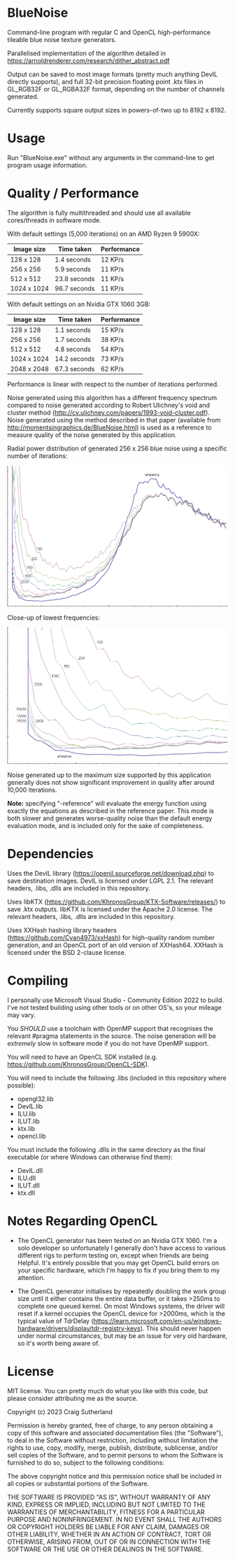 BlueNoise
=========

Command-line program with regular C and OpenCL high-performance tileable blue noise texture generators.

Parallelised implementation of the algorithm detailed in https://arnoldrenderer.com/research/dither_abstract.pdf

Output can be saved to most image formats (pretty much anything DevIL directly supports), and full 32-bit precision floating point .ktx files in GL_RGB32F or GL_RGBA32F format, depending on the number of channels generated.

Currently supports square output sizes in powers-of-two up to 8192 x 8192.

Usage
=====

Run "BlueNoise.exe" without any arguments in the command-line to get program usage information.

Quality / Performance
=====================

The algorithm is fully multithreaded and should use all available cores/threads in software mode.

With default settings (5,000 iterations) on an AMD Ryzen 9 5900X:

|Image size|Time taken|Performance|
|---|---|---|
|128 x 128|1.4 seconds|12 KP/s|
|256 x 256|5.9 seconds|11 KP/s|
|512 x 512|23.8 seconds|11 KP/s|
|1024 x 1024|96.7 seconds|11 KP/s|

With default settings on an Nvidia GTX 1060 3GB:

|Image size|Time taken|Performance|
|---|---|---|
|128 x 128|1.1 seconds|15 KP/s|
|256 x 256|1.7 seconds|38 KP/s|
|512 x 512|4.8 seconds|54 KP/s|
|1024 x 1024|14.2 seconds|73 KP/s
|2048 x 2048|67.3 seconds|62 KP/s|

Performance is linear with respect to the number of iterations performed.

Noise generated using this algorithm has a different frequency spectrum compared to noise generated according to Robert Ulichney's void and cluster method (http://cv.ulichney.com/papers/1993-void-cluster.pdf). Noise generated using the method described in that paper (available from http://momentsingraphics.de/BlueNoise.html) is used as a reference to measure quality of the noise generated by this application.

Radial power distribution of generated 256 x 256 blue noise using a specific number of iterations:

![Radial power distribution](assets/powerradialfull.png)

Close-up of lowest frequencies:

![Radial power distribution](assets/powerradialzoom.png)

Noise generated up to the maximum size supported by this application generally does not show significant improvement in quality after around 10,000 iterations.

**Note:** specifying "-reference" will evaluate the energy function using exactly the equations as described in the reference paper. This mode is both slower and generates worse-quality noise than the default energy evaluation mode, and is included only for the sake of completeness.

Dependencies
============

Uses the DevIL library (https://openil.sourceforge.net/download.php) to save destination images. DevIL is licensed under LGPL 2.1. The relevant headers, .libs, .dlls are included in this repository.

Uses libKTX (https://github.com/KhronosGroup/KTX-Software/releases/) to save .ktx outputs. libKTX is licensed under the Apache 2.0 license. The relevant headers, .libs, .dlls are included in this repository.

Uses XXHash hashing library headers (https://github.com/Cyan4973/xxHash) for high-quality random number generation, and an OpenCL port of an old version of XXHash64. XXHash is licensed under the BSD 2-clause license.

Compiling
=========

I personally use Microsoft Visual Studio - Community Edition 2022 to build. I've not tested building using other tools or on other OS's, so your mileage may vary.

You _SHOULD_ use a toolchain with OpenMP support that recognises the relevant #pragma statements in the source. The noise generation will be _extremely_ slow in software mode if you do not have OpenMP support.

You will need to have an OpenCL SDK installed (e.g. https://github.com/KhronosGroup/OpenCL-SDK).

You will need to include the following .libs (included in this repository where possible):

- opengl32.lib
- DevIL.lib
- ILU.lib
- ILUT.lib
- ktx.lib
- opencl.lib

You must include the following .dlls in the same directory as the final executable (or where Windows can otherwise find them):

- DevIL.dll
- ILU.dll
- ILUT.dll
- ktx.dll

Notes Regarding OpenCL
======================

- The OpenCL generator has been tested on an Nvidia GTX 1060. I'm a solo developer so unfortunately I generally don't have access to various different rigs to perform testing on, except when friends are being Helpful. It's entirely possible that you may get OpenCL build errors on your specific hardware, which I'm happy to fix if you bring them to my attention.

- The OpenCL generator initialises by repeatedly doubling the work group size until it either contains the entire data buffer, or it takes >250ms to complete one queued kernel. On most Windows systems, the driver will reset if a kernel occupies the OpenCL device for >2000ms, which is the typical value of TdrDelay (https://learn.microsoft.com/en-us/windows-hardware/drivers/display/tdr-registry-keys). This should never happen under normal circumstances, but may be an issue for very old hardware, so it's worth being aware of.

License
=======

MIT license. You can pretty much do what you like with this code, but please consider attributing me as the source.

Copyright (c) 2023 Craig Sutherland

Permission is hereby granted, free of charge, to any person obtaining a copy
of this software and associated documentation files (the "Software"), to deal
in the Software without restriction, including without limitation the rights
to use, copy, modify, merge, publish, distribute, sublicense, and/or sell
copies of the Software, and to permit persons to whom the Software is
furnished to do so, subject to the following conditions:

The above copyright notice and this permission notice shall be included in all
copies or substantial portions of the Software.

THE SOFTWARE IS PROVIDED "AS IS", WITHOUT WARRANTY OF ANY KIND, EXPRESS OR
IMPLIED, INCLUDING BUT NOT LIMITED TO THE WARRANTIES OF MERCHANTABILITY,
FITNESS FOR A PARTICULAR PURPOSE AND NONINFRINGEMENT. IN NO EVENT SHALL THE
AUTHORS OR COPYRIGHT HOLDERS BE LIABLE FOR ANY CLAIM, DAMAGES OR OTHER
LIABILITY, WHETHER IN AN ACTION OF CONTRACT, TORT OR OTHERWISE, ARISING FROM,
OUT OF OR IN CONNECTION WITH THE SOFTWARE OR THE USE OR OTHER DEALINGS IN THE
SOFTWARE.
